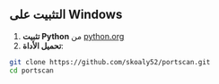 ## التثبيت على Windows

1. **تثبيت Python** من [python.org](https://python.org)
2. **تحميل الأداة**:
```bash
git clone https://github.com/skoaly52/portscan.git
cd portscan

